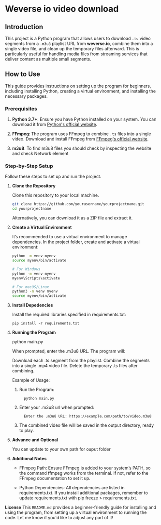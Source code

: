 # Weverse io video download

## Introduction

This project is a Python program that allows users to download `.ts` video segments from a `.m3u8` playlist URL from **weverse.io**, combine them into a single video file, and clean up the temporary files afterward. This is particularly useful for handling media files from streaming services that deliver content as multiple small segments.

## How to Use

This guide provides instructions on setting up the program for beginners, including installing Python, creating a virtual environment, and installing the necessary packages.

### Prerequisites

1. **Python 3.7+**: Ensure you have Python installed on your system. You can download it from [Python's official website](https://www.python.org/downloads/).

2. **FFmpeg**: The program uses FFmpeg to combine `.ts` files into a single video. Download and install FFmpeg from [FFmpeg's official website](https://ffmpeg.org/download.html).

3. **m3u8**: To find m3u8 files you should check by inspecting the website and check Network element

### Step-by-Step Setup

Follow these steps to set up and run the project.

1. **Clone the Repository**

   Clone this repository to your local machine.
   ```bash
   git clone https://github.com/yourusername/yourprojectname.git
   cd yourprojectname
   ```
   Alternatively, you can download it as a ZIP file and extract it.

2. **Create a Virtual Environment**

    It’s recommended to use a virtual environment to manage dependencies. In the project folder, create and activate a virtual environment:
    ```bash
    python -m venv myenv
    source myenv/bin/activate

    # For Windows
    python -m venv myenv
    myenv\Scripts\activate

    # For macOS/Linux
    python3 -m venv myenv
    source myenv/bin/activate

3. **Install Depedencies**

    Install the required libraries specified in requirements.txt:
   
       pip install -r requirements.txt

5. **Running the Program**

    python main.py

    When prompted, enter the .m3u8 URL. The program will:

      Download each .ts segment from the playlist.
      Combine the segments into a single .mp4 video file.
      Delete the temporary .ts files after combining.

    Example of Usage:

   1. Run the Program:

            python main.py
        
   2. Enter your .m3u8 url when prompted:

            Enter the .m3u8 URL: https://example.com/path/to/video.m3u8

   3. The combined video file will be saved in the output directory, ready to play.

6. **Advance and Optional**

    You can update to your own path for ouput folder

7. **Additional Notes**

    - FFmpeg Path: Ensure FFmpeg is added to your system’s PATH, so the command ffmpeg works from the terminal. If not, refer to the FFmpeg documentation to set it up.

    - Python Dependencies: All dependencies are listed in requirements.txt. If you install additional packages, remember to update requirements.txt with pip freeze > requirements.txt.

**License**
This `README.md` provides a beginner-friendly guide for installing and using the program, from setting up a virtual environment to running the code. Let me know if you'd like to adjust any part of it!

